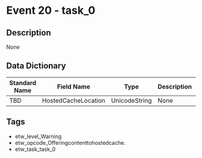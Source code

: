 # Event 20 - task_0

## Description
None

## Data Dictionary
|Standard Name|Field Name|Type|Description|Sample Value|
|---|---|---|---|---|
|TBD|HostedCacheLocation|UnicodeString|None|`None`|

## Tags
* etw_level_Warning
* etw_opcode_Offeringcontenttohostedcache.
* etw_task_task_0